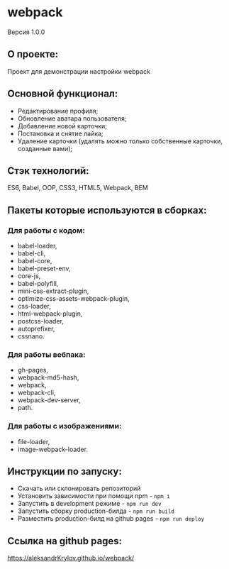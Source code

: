 # webpack
Версия 1.0.0

## О проекте:
Проект для демонстрации настройки webpack

## Основной функционал: 
- Редактирование профиля;
- Обновление аватара пользователя;
- Добавление новой карточки;
- Постановка и снятие лайка;
- Удаление карточки (удалять можно только собственные карточки, созданные вами);

## Стэк технологий:
ES6, Babel, OOP, CSS3, HTML5, Webpack, BEM

## Пакеты которые используются в сборках:
### Для работы с кодом:
- babel-loader,
- babel-cli,
- babel-core,
- babel-preset-env,
- core-js,
- babel-polyfill,
- mini-css-extract-plugin,
- optimize-css-assets-webpack-plugin,
- css-loader,
- html-webpack-plugin,
- postcss-loader,
- autoprefixer,
- cssnano.
### Для работы вебпака:
- gh-pages,
- webpack-md5-hash,
- webpack,
- webpack-cli,
- webpack-dev-server,
- path.
### Для работы с изображениями:
- file-loader,
- image-webpack-loader.

## Инструкции по запуску:
- Скачать или склонировать репозиторий
- Установить зависимости при помощи npm - `npm i`
- Запустить в development режиме - `npm run dev`
- Запустить сборку production-билда - `npm run build`
- Разместить production-билд на github pages - `npm run deploy`

## Ссылка на github pages:
https://aleksandrKrylov.github.io/webpack/
